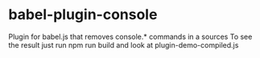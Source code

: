 # babel-plugin-console
Plugin for babel.js that removes console.* commands in a sources
To see the result just run npm run build and look at plugin-demo-compiled.js 
